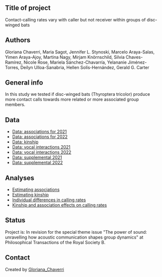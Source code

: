 ## Title of project
Contact-calling rates vary with caller but not receiver within groups of disc-winged bats

## Authors
Gloriana Chaverri, Maria Sagot, Jennifer L. Stynoski, Marcelo Araya-Salas, Yimen Araya-Ajoy, Martina Nagy, Mirjam Knörnschild, Silvia Chaves-Ramírez, Nicole Rose, Mariela Sánchez-Chavarría, Yelananie Jiménez-Torres, Deilyn Ulloa-Sanabria, Hellen Solís-Hernández, Gerald G. Carter 

## General info

In this study we tested if disc-winged bats (Thyroptera tricolor) produce more contact calls towards more related or more associated group members.

## Data
* [Data: associations for 2021](https://github.com/morceglo/Vocal-interactions-Thyroptera-tricolor/blob/main/associations_2021.csv)
* [Data: associations for 2022](https://github.com/morceglo/Vocal-interactions-Thyroptera-tricolor/blob/main/associations_2022.csv)
* [Data: kinship](https://github.com/morceglo/Energetics-of-vocal-communication-in-Thyroptera/blob/main/CostCalling_Thtr.XLSX)
* [Data: vocal interactions 2021](https://github.com/morceglo/Energetics-of-vocal-communication-in-Thyroptera/blob/main/CostCalling_Thtr.XLSX)
* [Data: vocal interactions 2022](https://github.com/morceglo/Energetics-of-vocal-communication-in-Thyroptera/blob/main/CostCalling_Thtr.XLSX)
* [Data: supplemental 2021](https://github.com/morceglo/Energetics-of-vocal-communication-in-Thyroptera/blob/main/CostCalling_Thtr.XLSX)
* [Data: supplemental 2022](https://github.com/morceglo/Energetics-of-vocal-communication-in-Thyroptera/blob/main/CostCalling_Thtr.XLSX)

## Analyses

* [Estimating associations](https://github.com/morceglo/Energetics-of-vocal-communication-in-Thyroptera/blob/main/Energetics%20of%20calling%20in%20Thyroptera.R)
* [Estimating kinship](https://github.com/morceglo/Energetics-of-vocal-communication-in-Thyroptera/blob/main/Energetics%20of%20calling%20in%20Thyroptera.R)
* [Individual differences in calling rates](https://github.com/morceglo/Energetics-of-vocal-communication-in-Thyroptera/blob/main/Energetics%20of%20calling%20in%20Thyroptera.R)
* [Kinship and association effects on calling rates](https://github.com/morceglo/Energetics-of-vocal-communication-in-Thyroptera/blob/main/Energetics%20of%20calling%20in%20Thyroptera.R)

## Status
Project is: In revision for the special theme issue "The power of sound: unravelling how acoustic communication shapes group dynamics" at Philosophical Transactions of the Royal Society B.

## Contact
Created by [Gloriana_Chaverri](batcr.com/)
